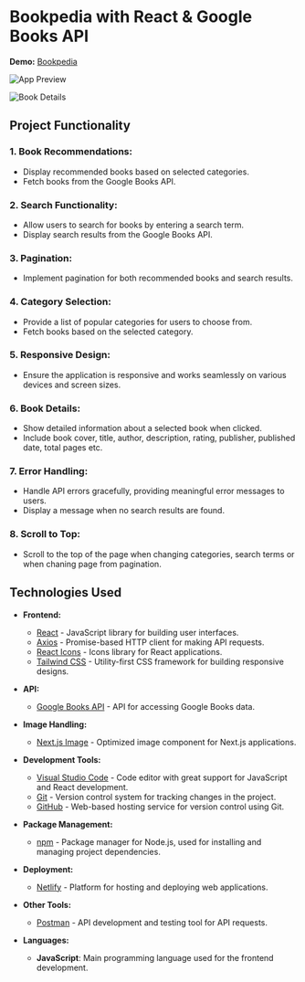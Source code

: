 # Bookpedia with React & Google Books API

**Demo:** [Bookpedia](https://bookpedia-nayem.netlify.app/)

![App Preview](https://github.com/ZihadHossainNayem/Bookpedia-with-React-GoogleBooksAPI/assets/30808845/cf882e97-1497-4972-a9c4-68d59e2281df)

![Book Details](https://github.com/ZihadHossainNayem/Bookpedia-with-React-GoogleBooksAPI/assets/30808845/977fce4d-c377-4a9c-9dbd-0f3aa80f3aea)



## Project Functionality

### 1. Book Recommendations:
- Display recommended books based on selected categories.
- Fetch books from the Google Books API.

### 2. Search Functionality:
- Allow users to search for books by entering a search term.
- Display search results from the Google Books API.

### 3. Pagination:
- Implement pagination for both recommended books and search results.

### 4. Category Selection:
- Provide a list of popular categories for users to choose from.
- Fetch books based on the selected category.

### 5. Responsive Design:
- Ensure the application is responsive and works seamlessly on various devices and screen sizes.

### 6. Book Details:
- Show detailed information about a selected book when clicked.
- Include book cover, title, author, description, rating, publisher, published date, total pages etc.

### 7. Error Handling:
- Handle API errors gracefully, providing meaningful error messages to users.
- Display a message when no search results are found.

### 8. Scroll to Top:
- Scroll to the top of the page when changing categories, search terms or when chaning page from pagination.



## Technologies Used

- **Frontend:**
  - [React](https://reactjs.org/) - JavaScript library for building user interfaces.
  - [Axios](https://axios-http.com/) - Promise-based HTTP client for making API requests.
  - [React Icons](https://react-icons.github.io/react-icons/) - Icons library for React applications.
  - [Tailwind CSS](https://tailwindcss.com/) - Utility-first CSS framework for building responsive designs.

- **API:**
  - [Google Books API](https://developers.google.com/books) - API for accessing Google Books data.

- **Image Handling:**
  - [Next.js Image](https://nextjs.org/docs/api-reference/next/image) - Optimized image component for Next.js applications.

- **Development Tools:**
  - [Visual Studio Code](https://code.visualstudio.com/) - Code editor with great support for JavaScript and React development.
  - [Git](https://git-scm.com/) - Version control system for tracking changes in the project.
  - [GitHub](https://github.com/) - Web-based hosting service for version control using Git.

- **Package Management:**
  - [npm](https://www.npmjs.com/) - Package manager for Node.js, used for installing and managing project dependencies.

- **Deployment:**
  - [Netlify](https://www.netlify.com/) - Platform for hosting and deploying web applications.

- **Other Tools:**
  - [Postman](https://www.postman.com/) - API development and testing tool for API requests.

- **Languages:**
  - **JavaScript**: Main programming language used for the frontend development.

